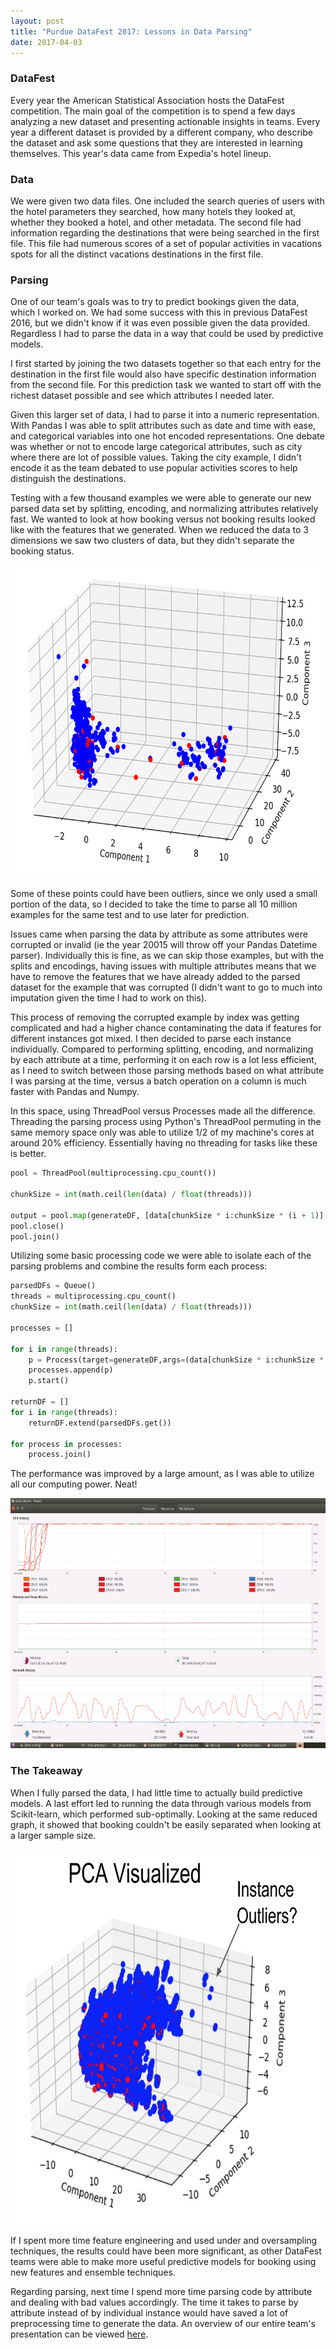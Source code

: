 ```yaml
---
layout: post
title: "Purdue DataFest 2017: Lessons in Data Parsing"
date: 2017-04-03
---
```


### DataFest
Every year the American Statistical Association hosts the DataFest competition. The main goal of the competition is to spend a few days analyzing a new dataset and presenting actionable insights in teams. Every year a different dataset is provided by a different company, who describe the dataset and ask some questions that they are interested in learning themselves. This year's data came from Expedia's hotel lineup.

### Data
We were given two data files. One included the search queries of users with the hotel parameters they searched, how many hotels they looked at, whether they booked a hotel, and other metadata. The second file had information regarding the destinations that were being searched in the first file. This file had numerous scores of a set of popular activities in vacations spots for all the distinct vacations destinations in the first file.

### Parsing
One of our team's goals was to try to predict bookings given the data, which I worked on. We had some success with this in previous DataFest 2016, but we didn't know if it was even possible given the data provided. Regardless I had to parse the data in a way that could be used by predictive models. 

I first started by joining the two datasets together so that each entry for the destination in the first file would also have specific destination information from the second file. For this prediction task we wanted to start off with the richest dataset possible and see which attributes I needed later. 

Given this larger set of data, I had to parse it into a numeric representation. With Pandas I was able to split attributes such as date and time with ease, and categorical variables into one hot encoded representations. One debate was whether or not to encode large categorical attributes, such as city where there are lot of possible values. Taking the city example, I didn't encode it as the team debated to use popular activities scores to help distinguish the destinations. 

Testing with a few thousand examples we were able to generate our new parsed data set by splitting, encoding, and normalizing attributes relatively fast. We wanted to look at how booking versus not booking results looked like with the features that we generated. When we reduced the data to 3 dimensions we saw two clusters of data, but they didn't separate the booking status. 

<p align="center">
  <img src="/assets/img/blog/DataFest2017/PCA.png" style="width:750px;height:500px;">
</p>

Some of these points could have been outliers, since we only used a small portion of the data, so I decided to take the time to parse all 10 million examples for the same test and to use later for prediction. 

Issues came when parsing the data by attribute as some attributes were corrupted or invalid (ie the year 20015 will throw off your Pandas Datetime parser). Individually this is fine, as we can skip those examples, but with the splits and encodings, having issues with multiple attributes means that we have to remove the features that we have already added to the parsed dataset for the example that was corrupted (I didn't want to go to much into imputation given the time I had to work on this). 

This process of removing the corrupted example by index was getting complicated and had a higher chance contaminating the data if features for different instances got mixed. I then decided to parse each instance individually. Compared to performing splitting, encoding, and normalizing by each attribute at a time, performing it on each row is a lot less efficient, as I need to switch between those parsing methods based on what attribute I was parsing at the time, versus a batch operation on a column is much faster with Pandas and Numpy. 

In this space, using ThreadPool versus Processes made all the difference. Threading the parsing process using Python's ThreadPool permuting in the same memory space only was able to utilize 1/2 of my machine's cores at around 20% efficiency. Essentially having no threading for tasks like these is better. 

```python
pool = ThreadPool(multiprocessing.cpu_count())

chunkSize = int(math.ceil(len(data) / float(threads)))

output = pool.map(generateDF, [data[chunkSize * i:chunkSize * (i + 1)] for i in range(0,math.ceil(len(data)/len(data)))])
pool.close() 
pool.join() 
```

Utilizing some basic processing code we were able to isolate each of the parsing problems and combine the results form each process:

```python
parsedDFs = Queue()
threads = multiprocessing.cpu_count()
chunkSize = int(math.ceil(len(data) / float(threads)))

processes = []

for i in range(threads):
	p = Process(target=generateDF,args=(data[chunkSize * i:chunkSize * (i + 1)], parsedDFs))
	processes.append(p)
	p.start()

returnDF = []
for i in range(threads):
	returnDF.extend(parsedDFs.get())

for process in processes:
	process.join()
```

The performance was improved by a large amount, as I was able to utilize all our computing power. Neat!

<p align="center">
  <img src="/assets/img/blog/DataFest2017/cpu.png" style="width:750px;height:400px;">
</p>

### The Takeaway

When I fully parsed the data, I had little time to actually build predictive models. A last effort led to running the data through various models from Scikit-learn, which performed sub-optimally. Looking at the same reduced graph, it showed that booking couldn't be easily separated when looking at a larger sample size. 

<p align="center">
  <img src="/assets/img/blog/DataFest2017/PCA2.png" style="width:750px;height:600px;">
</p>

If I spent more time feature engineering and used under and oversampling techniques, the results could have been more significant, as other DataFest teams were able to make more useful predictive models for booking using new features and ensemble techniques.

Regarding parsing, next time I spend more time parsing code by attribute and dealing with bad values accordingly. The time it takes to parse by attribute instead of by individual instance would have saved a lot of preprocessing time to generate the data. An overview of our entire team's presentation can be viewed [here](/assets/img/blog/DataFest2017/presentation.pdf).